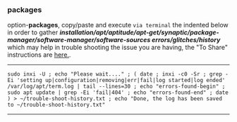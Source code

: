 ### packages
option-**packages**, 
copy/paste and execute `via terminal` the indented below in order to gather **_installation/apt/aptitude/apt-get/synaptic/package-manager/software-manager/software-sources errors/glitches/history_** which may help in trouble shooting the issue you are having, the "To Share" instructions are [here.](https://github.com/two-dogs/the-kennel/wiki/trouble-shoot-history#to-share).
***
`
sudo inxi -U ;
echo "Please wait...." ;
(
  date ;
  inxi -c0 -Sr ;
  grep -Ei 'setting up|configuration|removing|err|fail|log started|log ended' /var/log/apt/term.log | tail --lines=30 ;
  echo "errors-found-begin" ;
  sudo apt update | grep -Ei 'fail|404' ;
  echo "errors-found-end" ;
  date 
) > ~/trouble-shoot-history.txt ;
echo "Done, the log has been saved to ~/trouble-shoot-history.txt"
`
***
